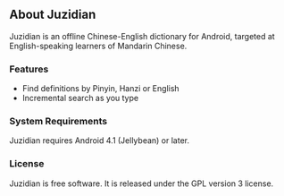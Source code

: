 About Juzidian
--------------

Juzidian is an offline Chinese-English dictionary for Android, targeted at
English-speaking learners of Mandarin Chinese.


### Features ###

 * Find definitions by Pinyin, Hanzi or English
 * Incremental search as you type


### System Requirements ###

Juzidian requires Android 4.1 (Jellybean) or later.


### License ###

Juzidian is free software. It is released under the GPL version 3 license.

